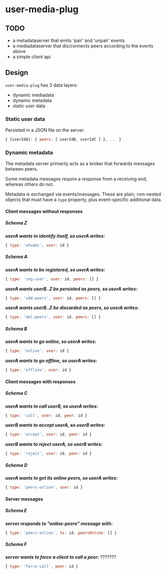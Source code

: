# user-media-plug

## TODO

+ a metadataserver that emits 'pair' and 'unpair' events
+ a mediadataserver that dis/connects peers according to the events above
+ a simple client api

## Design

`user-media-plug` has 3 data layers:

+ dynamic mediadata
+ dynamic metadata
+ static user data

### Static user data

Persisted in a JSON file on the server.

``` js
{ [userIdA]: { peers: [ userIdB, userIdC ] }, ... }
```

### Dynamic metadata

The metadata server primarily acts as a broker that forwards messages between peers.

Some metadata messages require a response from a receiving end, whereas others do not.

Metadata is exchanged via events/messages. These are plain, non-nested objects that must have a `type` property, plus event-specific additional data.

#### Client messages without responses

##### Schema Z

**_userA wants to identify itself, so userA writes:_**

``` js
{ type: 'whoami', user: id }
```

##### Schema A

**_userA wants to be registered, so userA writes:_**

``` js
{ type: 'reg-user', user: id, peers: [] }
```

**_userA wants userB..Z be persisted as peers, so userA writes:_**

``` js
{ type: 'add-peers', user: id, peers: [] }
```

**_userA wants userB..Z be discarded as peers, so userA writes:_**

``` js
{ type: 'del-peers', user: id, peers: [] }
```

##### Schema B

**_userA wants to go online, so userA writes:_**

``` js
{ type: 'online', user: id }
```

**_userA wants to go offline, so userA writes:_**

``` js
{ type: 'offline', user: id }
```

#### Client messages with responses

##### Schema C

**_userA wants to call userB, so userA writes:_**

``` js
{ type: 'call', user: id, peer: id }
```

**_userB wants to accept userA, so userB writes:_**

``` js
{ type: 'accept', user: id, peer: id }
```

**_userB wants to reject userA, so userB writes:_**

``` js
{ type: 'reject', user: id, peer: id }
```

##### Schema D

**_userA wants to get its online peers, so userA writes:_**

``` js
{ type: 'peers-online', user: id }
```

#### Server messages

##### Schema E

**_server responds to "online-peers" message with:_**

``` js
{ type: 'peers-online', tx: id, peersOnline: [] }
```

##### Schema F

**_server wants to force a client to call a peer:_** ???????

``` js
{ type: 'force-call', peer: id }
```
